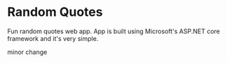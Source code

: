 # Random Quotes
Fun random quotes web app.  App is built using Microsoft's ASP.NET core framework and it's very simple.

minor change
